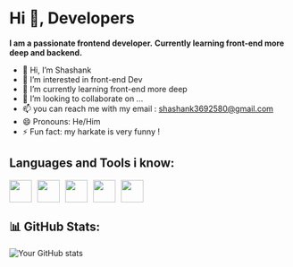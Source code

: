 # Hi 👋, Developers  
**I am a passionate frontend developer.** 
**Currently learning front-end more deep and backend.** 

- 👋 Hi, I’m Shashank
- 👀 I’m interested in front-end Dev
- 🌱 I’m currently learning front-end more deep
- 💞️ I’m looking to collaborate on ...
- 📫 you can reach me with my email : shashank3692580@gmail.com
- 😄 Pronouns: He/Him
- ⚡ Fun fact: my harkate is very funny !

## Languages and Tools i know: 
<div style="display: flex; align-items: center; gap: 10px;">
  <img src="https://cdn.jsdelivr.net/gh/devicons/devicon/icons/html5/html5-original.svg" height="40" width="40" />
  <img src="https://cdn.jsdelivr.net/gh/devicons/devicon/icons/css3/css3-original.svg" height="40" width="40" />
  <img src="https://cdn.jsdelivr.net/gh/devicons/devicon/icons/javascript/javascript-original.svg" height="40" width="40" />
  <img src="https://assets.codepen.io/16327/internal/avatars/users/default.png?fit=crop&format=auto&height=256&version=1697554632&width=256" width="40" height="40" />
  <img src="https://cdn.jsdelivr.net/gh/devicons/devicon@latest/icons/tailwindcss/tailwindcss-original-wordmark.svg" height="40" width="40" />
  
</div>


## 📊 GitHub Stats:
![Your GitHub stats](https://github-readme-stats.vercel.app/api?username=toofani627&show_icons=true&theme=dark)
<!---
toofani627/toofani627 is a ✨ special ✨ repository because its `README.md` (this file) appears on your GitHub profile.
You can click the Preview link to take a look at your changes.
--->
